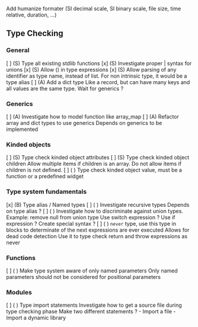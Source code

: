Add humanize formater (SI decimal scale, SI binary scale, file size, time relative, duration, ...)

## Type Checking

### General
 [ ] (S) Type all existing stdlib functions
 [x] (S) Investigate proper | syntax for unions
 [x] (S) Allow () in type expressions
 [x] (S) Allow parsing of any identifier as type name, instead of list. For non intrinsic type, it would be a type alias
 [ ] (A) Add a dict type
            Like a record, but can have many keys and all values are the same type.
            Wait for generics ?

### Generics
 [ ] (A) Investigate how to model function like array_map
 [ ] (A) Refactor array and dict types to use generics
            Depends on generics to be implemented

### Kinded objects
 [ ] (S) Type check kinded object attributes
 [ ] (S) Type check kinded object children
            Allow multiple items if children is an array.
            Do not allow items if children is not defined.
 [ ] ( ) Type check kinded object value, must be a function or a predefined widget

### Type system fundamentals
 [x] (B) Type alias / Named types
 [ ] ( ) Investigate recursive types
            Depends on type alias ?
 [ ] ( ) Investigate how to discriminate against union types.
            Example: remove null from union type
            Use switch expression ?
            Use if expression ?
            Create special syntax ?
 [ ] ( ) `never` type, use this type in blocks to determinate of the next expressions are ever executed
            Allows for dead code detection
            Use it to type check return and throw expressions as never

### Functions
 [ ] ( ) Make type system aware of only named parameters
            Only named parameters should not be considered for positional parameters

### Modules
 [ ] ( ) Type import statements
            Investigate how to get a source file during type checking phase
            Make two different statements ?
                - Import a file
                - Import a dynamic library
